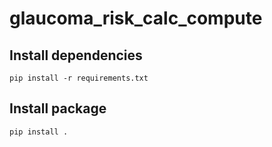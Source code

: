 glaucoma_risk_calc_compute
==========================

## Install dependencies

    pip install -r requirements.txt

## Install package

    pip install .
